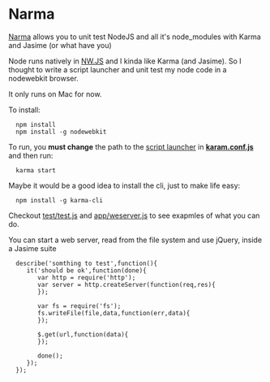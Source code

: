 # Narma
[Narma](http://en.wikipedia.org/wiki/Narma) allows you to unit test NodeJS and all it's node_modules with Karma and Jasime (or what have you)

Node runs natively in [NW.JS](http://nwjs.io/) and I kinda like Karma (and Jasime).
So I thought to write a script launcher and unit test my node code in a nodewebkit browser.

It only runs on Mac for now.

To install:

      npm install
      npm install -g nodewebkit
      
To run, you **must change** the path to the [script launcher](https://github.com/noamtcohen/Narma/blob/master/nodewebkit-lanucher.sh) in [**karam.conf.js**](https://github.com/noamtcohen/Narma/blob/master/karma.conf.js#L59)
and then run:

      karma start

Maybe it would be a good idea to install the cli, just to make life easy:

      npm install -g karma-cli


Checkout [test/test.js](https://github.com/noamtcohen/Narma/blob/master/test/test.js) and [app/weserver.js](https://github.com/noamtcohen/Narma/blob/master/app/webserver.js) to see exapmles of what you can do.

You can start a web server, read from the file system and use jQuery, inside a Jasime suite

      describe('somthing to test',function(){
         it('should be ok',function(done){
            var http = require('http');
            var server = http.createServer(function(req,res){
            });
       
            var fs = require('fs');
            fs.writeFile(file,data,function(err,data){
            });
      
            $.get(url,function(data){
            });
            
            done();
         });
      });
